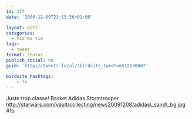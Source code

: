 ```yaml
---
id: 377
date: '2009-12-09T23:15:56+01:00'

layout: post
categories:
  - Vis ma vie
tags:
  - tweet
format: status
publish_social: no
guid: 'http://tweets.local/?birdsite_tweet=6512130607'

birdsite_hashtags:
    - fb
---
```


Juste trop classe! Basket Adidas Stormtrooper http://starwars.com/vault/collecting/news20091208/adidas\_sand\_bg.jpg #fb